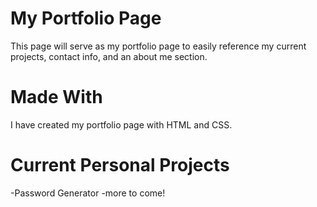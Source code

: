 # My Portfolio Page

This page will serve as my portfolio page to easily reference my current projects, contact info, and an about me section.

# Made With
I have created my portfolio page with HTML and CSS.

# Current Personal Projects 
-Password Generator
-more to come!
